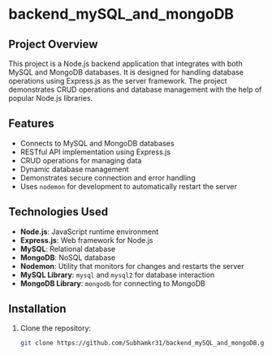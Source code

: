 # backend_mySQL_and_mongoDB

## Project Overview
This project is a Node.js backend application that integrates with both MySQL and MongoDB databases. It is designed for handling database operations using Express.js as the server framework. The project demonstrates CRUD operations and database management with the help of popular Node.js libraries.

## Features
- Connects to MySQL and MongoDB databases
- RESTful API implementation using Express.js
- CRUD operations for managing data
- Dynamic database management
- Demonstrates secure connection and error handling
- Uses `nodemon` for development to automatically restart the server

## Technologies Used
- **Node.js**: JavaScript runtime environment
- **Express.js**: Web framework for Node.js
- **MySQL**: Relational database
- **MongoDB**: NoSQL database
- **Nodemon**: Utility that monitors for changes and restarts the server
- **MySQL Library**: `mysql` and `mysql2` for database interaction
- **MongoDB Library**: `mongodb` for connecting to MongoDB

## Installation
1. Clone the repository:
   ```bash
   git clone https://github.com/Subhamkr31/backend_mySQL_and_mongoDB.git
